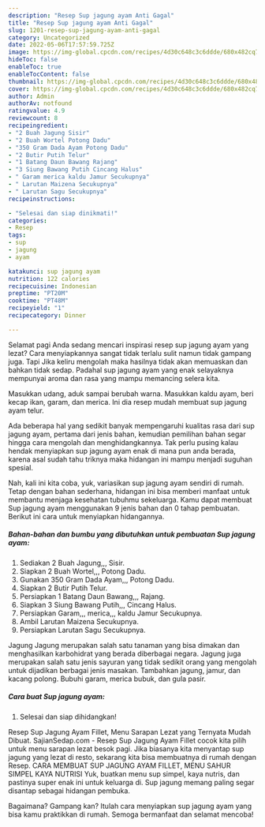 ```yaml
---
description: "Resep Sup jagung ayam Anti Gagal"
title: "Resep Sup jagung ayam Anti Gagal"
slug: 1201-resep-sup-jagung-ayam-anti-gagal
category: Uncategorized
date: 2022-05-06T17:57:59.725Z
image: https://img-global.cpcdn.com/recipes/4d30c648c3c6ddde/680x482cq70/sup-jagung-ayam-foto-resep-utama.jpg
hideToc: false
enableToc: true
enableTocContent: false
thumbnail: https://img-global.cpcdn.com/recipes/4d30c648c3c6ddde/680x482cq70/sup-jagung-ayam-foto-resep-utama.jpg
cover: https://img-global.cpcdn.com/recipes/4d30c648c3c6ddde/680x482cq70/sup-jagung-ayam-foto-resep-utama.jpg
author: Admin
authorAv: notfound
ratingvalue: 4.9
reviewcount: 8
recipeingredient:
- "2 Buah Jagung Sisir"
- "2 Buah Wortel Potong Dadu"
- "350 Gram Dada Ayam Potong Dadu"
- "2 Butir Putih Telur"
- "1 Batang Daun Bawang Rajang"
- "3 Siung Bawang Putih Cincang Halus"
- " Garam merica kaldu Jamur Secukupnya"
- " Larutan Maizena Secukupnya"
- " Larutan Sagu Secukupnya"
recipeinstructions:

- "Selesai dan siap dinikmati!"
categories:
- Resep
tags:
- sup
- jagung
- ayam

katakunci: sup jagung ayam 
nutrition: 122 calories
recipecuisine: Indonesian
preptime: "PT20M"
cooktime: "PT48M"
recipeyield: "1"
recipecategory: Dinner

---
```



Selamat pagi Anda sedang mencari inspirasi resep sup jagung ayam yang lezat? Cara menyiapkannya sangat tidak terlalu sulit namun tidak gampang juga. Tapi Jika keliru mengolah maka hasilnya tidak akan memuaskan dan bahkan tidak sedap. Padahal sup jagung ayam yang enak selayaknya mempunyai aroma dan rasa yang mampu memancing selera kita.


Masukkan udang, aduk sampai berubah warna. Masukkan kaldu ayam, beri kecap ikan, garam, dan merica. Ini dia resep mudah membuat sup jagung ayam telur.

Ada beberapa hal yang sedikit banyak mempengaruhi kualitas rasa dari sup jagung ayam, pertama dari jenis bahan, kemudian pemilihan bahan segar hingga cara mengolah dan menghidangkannya. Tak perlu pusing kalau hendak menyiapkan sup jagung ayam enak di mana pun anda berada, karena asal sudah tahu triknya maka hidangan ini mampu menjadi suguhan spesial.


Nah, kali ini kita coba, yuk, variasikan sup jagung ayam sendiri di rumah. Tetap dengan bahan sederhana, hidangan ini bisa memberi manfaat untuk membantu menjaga kesehatan tubuhmu sekeluarga. Kamu dapat membuat Sup jagung ayam menggunakan 9 jenis bahan dan 0 tahap pembuatan. Berikut ini cara untuk menyiapkan hidangannya.

<!--inarticleads1-->

##### Bahan-bahan dan bumbu yang dibutuhkan untuk pembuatan Sup jagung ayam:

1. Sediakan 2 Buah Jagung,,, Sisir.
1. Siapkan 2 Buah Wortel,,, Potong Dadu.
1. Gunakan 350 Gram Dada Ayam,,, Potong Dadu.
1. Siapkan 2 Butir Putih Telur.
1. Persiapkan 1 Batang Daun Bawang,,, Rajang.
1. Siapkan 3 Siung Bawang Putih,,, Cincang Halus.
1. Persiapkan  Garam,,, merica,,, kaldu Jamur Secukupnya.
1. Ambil  Larutan Maizena Secukupnya.
1. Persiapkan  Larutan Sagu Secukupnya.


Jagung Jagung merupakan salah satu tanaman yang bisa dimakan dan menghasilkan karbohidrat yang berada diberbagai negara. Jagung juga merupakan salah satu jenis sayuran yang tidak sedikit orang yang mengolah untuk dijadikan berbagai jenis masakan. Tambahkan jagung, jamur, dan kacang polong. Bubuhi garam, merica bubuk, dan gula pasir. 

<!--inarticleads2-->

##### Cara buat Sup jagung ayam:


1. Selesai dan siap dihidangkan!

Resep Sup Jagung Ayam Fillet, Menu Sarapan Lezat yang Ternyata Mudah Dibuat. SajianSedap.com - Resep Sup Jagung Ayam Fillet cocok kita pilih untuk menu sarapan lezat besok pagi. Jika biasanya kita menyantap sup jagung yang lezat di resto, sekarang kita bisa membuatnya di rumah dengan Resep. CARA MEMBUAT SUP JAGUNG AYAM FILLET, MENU SAHUR SIMPEL KAYA NUTRISI Yuk, buatkan menu sup simpel, kaya nutris, dan pastinya super enak ini untuk keluarga di. Sup jagung memang paling segar disantap sebagai hidangan pembuka. 

Bagaimana? Gampang kan? Itulah cara menyiapkan sup jagung ayam yang bisa kamu praktikkan di rumah. Semoga bermanfaat dan selamat mencoba!
